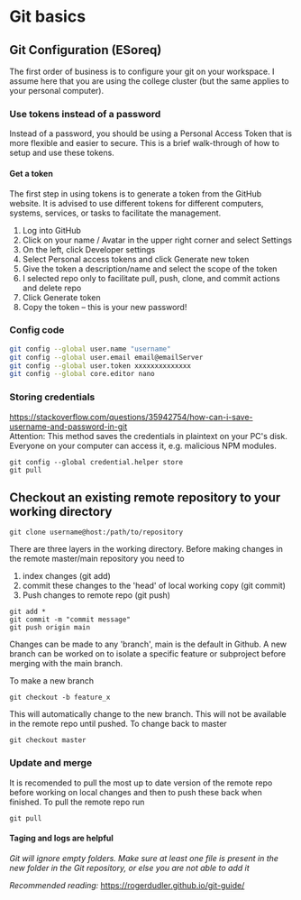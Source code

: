 # Git basics

## Git Configuration (ESoreq)

The first order of business is to configure your git on your workspace.
I assume here that you are using the college cluster (but the same applies to your personal computer).

### Use tokens instead of a password

Instead of a password, you should be using a Personal Access Token that is more flexible and easier to secure. This is a brief walk-through of how to setup and use these tokens.

#### Get a token

The first step in using tokens is to generate a token from the GitHub website. It is advised to use different tokens for different computers, systems, services, or tasks to facilitate the management.

1. Log into GitHub
1. Click on your name / Avatar in the upper right corner and select Settings
1. On the left, click Developer settings
1. Select Personal access tokens and click Generate new token
1. Give the token a description/name and select the scope of the token
1. I selected repo only to facilitate pull, push, clone, and commit actions and delete repo
1. Click Generate token
1. Copy the token – this is your new password!

### Config code

```bash
git config --global user.name "username"
git config --global user.email email@emailServer
git config --global user.token xxxxxxxxxxxxxx
git config --global core.editor nano
```

### Storing credentials
https://stackoverflow.com/questions/35942754/how-can-i-save-username-and-password-in-git  
Attention: This method saves the credentials in plaintext on your PC's disk. Everyone on your computer can access it, e.g. malicious NPM modules.
```
git config --global credential.helper store
git pull
```


## Checkout an existing remote repository to your working directory
```
git clone username@host:/path/to/repository
```

There are three layers in the working directory. Before making changes in the remote master/main repository you need to 
1. index changes (git add)
2. commit these changes to the 'head' of local working copy (git commit)
3. Push changes to remote repo (git push)

```
git add *
git commit -m "commit message"
git push origin main
```
Changes can be made to any 'branch', main is the default in Github. A new branch can be worked on to isolate a specific feature or subproject before merging with the main branch. 

To make a new branch
```
git checkout -b feature_x
```
This will automatically change to the new branch. This will not be available in the remote repo until pushed.
To change back to master 
```
git checkout master
```

### Update and merge
It is recomended to pull the most up to date version of the remote repo before working on local changes and then to push these back when finished. To pull the remote repo run

```
git pull
```

#### Taging and logs are helpful

*Git will ignore empty folders. Make sure at least one file is present in the new folder in the Git repository, or else you are not able to add it*

*Recommended reading:*
https://rogerdudler.github.io/git-guide/